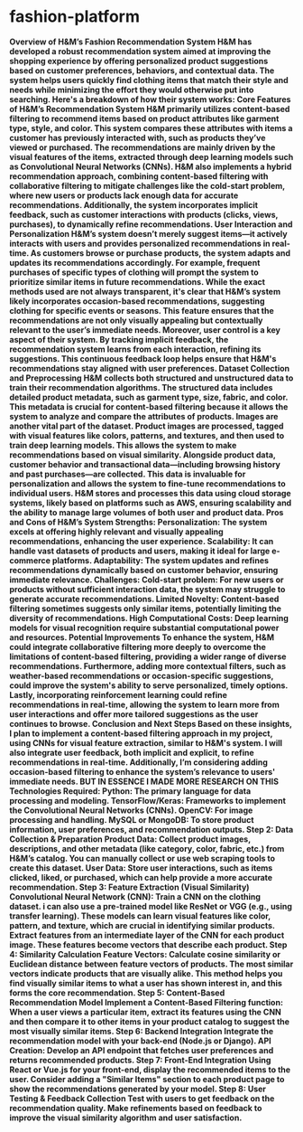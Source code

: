 # fashion-platform 
**Overview of H&M’s Fashion Recommendation System
H&M has developed a robust recommendation system aimed at improving the shopping experience by offering personalized product suggestions based on customer preferences, behaviors, and contextual data. The system helps users quickly find clothing items that match their style and needs while minimizing the effort they would otherwise put into searching. Here's a breakdown of how their system works:
Core Features of H&M’s Recommendation System
H&M primarily utilizes content-based filtering to recommend items based on product attributes like garment type, style, and color. This system compares these attributes with items a customer has previously interacted with, such as products they’ve viewed or purchased. The recommendations are mainly driven by the visual features of the items, extracted through deep learning models such as Convolutional Neural Networks (CNNs).
H&M also implements a hybrid recommendation approach, combining content-based filtering with collaborative filtering to mitigate challenges like the cold-start problem, where new users or products lack enough data for accurate recommendations. Additionally, the system incorporates implicit feedback, such as customer interactions with products (clicks, views, purchases), to dynamically refine recommendations.
User Interaction and Personalization
H&M’s system doesn’t merely suggest items—it actively interacts with users and provides personalized recommendations in real-time. As customers browse or purchase products, the system adapts and updates its recommendations accordingly. For example, frequent purchases of specific types of clothing will prompt the system to prioritize similar items in future recommendations.
While the exact methods used are not always transparent, it's clear that H&M’s system likely incorporates occasion-based recommendations, suggesting clothing for specific events or seasons. This feature ensures that the recommendations are not only visually appealing but contextually relevant to the user’s immediate needs.
Moreover, user control is a key aspect of their system. By tracking implicit feedback, the recommendation system learns from each interaction, refining its suggestions. This continuous feedback loop helps ensure that H&M's recommendations stay aligned with user preferences.
Dataset Collection and Preprocessing
H&M collects both structured and unstructured data to train their recommendation algorithms. The structured data includes detailed product metadata, such as garment type, size, fabric, and color. This metadata is crucial for content-based filtering because it allows the system to analyze and compare the attributes of products.
Images are another vital part of the dataset. Product images are processed, tagged with visual features like colors, patterns, and textures, and then used to train deep learning models. This allows the system to make recommendations based on visual similarity.
Alongside product data, customer behavior and transactional data—including browsing history and past purchases—are collected. This data is invaluable for personalization and allows the system to fine-tune recommendations to individual users.
H&M stores and processes this data using cloud storage systems, likely based on platforms such as AWS, ensuring scalability and the ability to manage large volumes of both user and product data.
Pros and Cons of H&M’s System
Strengths:
Personalization: The system excels at offering highly relevant and visually appealing recommendations, enhancing the user experience.
Scalability: It can handle vast datasets of products and users, making it ideal for large e-commerce platforms.
Adaptability: The system updates and refines recommendations dynamically based on customer behavior, ensuring immediate relevance.
Challenges:
Cold-start problem: For new users or products without sufficient interaction data, the system may struggle to generate accurate recommendations.
Limited Novelty: Content-based filtering sometimes suggests only similar items, potentially limiting the diversity of recommendations.
High Computational Costs: Deep learning models for visual recognition require substantial computational power and resources.
Potential Improvements
To enhance the system, H&M could integrate collaborative filtering more deeply to overcome the limitations of content-based filtering, providing a wider range of diverse recommendations. Furthermore, adding more contextual filters, such as weather-based recommendations or occasion-specific suggestions, could improve the system's ability to serve personalized, timely options. Lastly, incorporating reinforcement learning could refine recommendations in real-time, allowing the system to learn more from user interactions and offer more tailored suggestions as the user continues to browse.
Conclusion and Next Steps
Based on these insights, I plan to implement a content-based filtering approach in my project, using CNNs for visual feature extraction, similar to H&M's system. I will also integrate user feedback, both implicit and explicit, to refine recommendations in real-time. Additionally, I’m considering adding occasion-based filtering to enhance the system’s relevance to users' immediate needs.
BUT IN ESSENCE  I MADE MORE RESEARCH ON  THIS 
Technologies Required:
Python: The primary language for data processing and modeling.
TensorFlow/Keras: Frameworks to implement the Convolutional Neural Networks (CNNs).
OpenCV: For image processing and handling.
MySQL or MongoDB: To store product information, user preferences, and recommendation outputs.
Step 2: Data Collection & Preparation
Product Data:
Collect product images, descriptions, and other metadata (like category, color, fabric, etc.) from H&M’s catalog. You can manually collect or use web scraping tools to create this dataset.
User Data:
Store user interactions, such as items clicked, liked, or purchased, which can help provide a more accurate recommendation.
Step 3: Feature Extraction (Visual Similarity)
Convolutional Neural Network (CNN):
Train a CNN on the clothing dataset. i can also use a pre-trained model like ResNet or VGG (e.g., using transfer learning). These models can learn visual features like color, pattern, and texture, which are crucial in identifying similar products.
Extract features from an intermediate layer of the CNN for each product image. These features become vectors that describe each product.
Step 4: Similarity Calculation
Feature Vectors:
Calculate cosine similarity or Euclidean distance between feature vectors of products. The most similar vectors indicate products that are visually alike.
This method helps you find visually similar items to what a user has shown interest in, and this forms the core recommendation.
Step 5: Content-Based Recommendation Model
Implement a Content-Based Filtering function:
When a user views a particular item, extract its features using the CNN and then compare it to other items in your product catalog to suggest the most visually similar items.
Step 6: Backend Integration
Integrate the recommendation model with your back-end (Node.js or Django).
API Creation: Develop an API endpoint that fetches user preferences and returns recommended products.
Step 7: Front-End Integration
Using React or Vue.js for your front-end, display the recommended items to the user.
Consider adding a "Similar Items" section to each product page to show the recommendations generated by your model.
Step 8: User Testing & Feedback Collection
Test with users to get feedback on the recommendation quality.
Make refinements based on feedback to improve the visual similarity algorithm and user satisfaction.**
